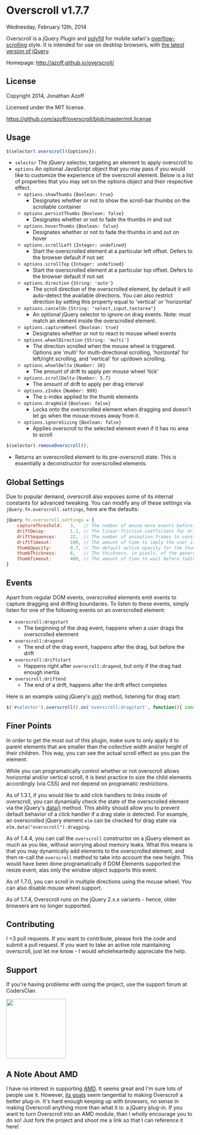 Overscroll v1.7.7
=================
Wednesday, February 12th, 2014

Overscroll is a jQuery Plugin and [polyfill](http://remysharp.com/2010/10/08/what-is-a-polyfill) for mobile safari's [overflow-scrolling](http://johanbrook.com/browsers/native-momentum-scrolling-ios-5/) style. It is intended for use on desktop browsers, with [the latest version of jQuery](http://code.jquery.com/jquery-latest.js).

Homepage: <http://azoff.github.io/overscroll/>


License
-------
Copyright 2014, Jonathan Azoff

Licensed under the MIT license.

<https://github.com/azoff/overscroll/blob/master/mit.license>

Usage
-----
```javascript
$(selector).overscroll({options});
```

+ `selector`
    The jQuery selector, targeting an element to apply overscroll to
+ `options`
    An optional JavaScript object that you may pass if you would like to customize the experience of the overscroll element. Below is a list of properties that you may set on the options object and their respective effect.
    * `options.showThumbs` `{Boolean: true}`
        - Designates whether or not to show the scroll-bar thumbs on the scrollable container
    * `options.persistThumbs` `{Boolean: false}`
        - Designates whether or not to fade the thumbs in and out
    * `options.hoverThumbs` `{Boolean: false}`
        - Designates whether or not to fade the thumbs in and out on hover
    * `options.scrollLeft` `{Integer: undefined}`
        - Start the overscrolled element at a particular left offset. Defers to the browser default if not set
    * `options.scrollTop` `{Integer: undefined}`
        - Start the overscrolled element at a particular top offset. Defers to the browser default if not set
    * `options.direction` `{String: 'auto'}`
        - The scroll direction of the overscrolled element, by default it will auto-detect the available directions. You can also restrict direction by setting this property equal to 'vertical' or 'horizontal'
    * `options.cancelOn` `{String: "select,input,textarea"}`
        - An optional jQuery selector to ignore on drag events. Note: must match an element inside the overscrolled element.
    * `options.captureWheel` `{Boolean: true}`
        - Designates whether or not to react to mouse wheel events
    * `options.wheelDirection` `{String: 'multi'}`
        - The direction scrolled when the mouse wheel is triggered. Options are 'multi' for multi-directional scrolling, 'horizontal' for left/right scrolling, and 'vertical' for up/down scrolling.
    * `options.wheelDelta` `{Number: 20}`
        - The amount of drift to apply per mouse wheel 'tick'
    * `options.scrollDelta` `{Number: 5.7}`
        - The amount of drift to apply per drag interval
    * `options.zIndex` `{Number: 999}`
        - The z-index applied to the thumb elements
    * `options.dragHold` `{Boolean: false}`
        - Locks onto the overscrolled element when dragging and doesn't let go when the mouse moves away from it.
    * `options.ignoreSizing` `{Boolean: false}`
        - Applies overscroll to the selected element even if it has no area to scroll

```javascript
$(selector).removeOverscroll();
```

+ Returns an overscrolled element to its pre-overscroll state. This is essentially a deconstructor for overscrolled elements.

Global Settings
------
Due to popular demand, overscroll also exposes some of its internal constants for advanced tweaking. You can modify any of these settings via `jQuery.fn.overscroll.settings`, here are the defaults:

```javascript
jQuery.fn.overscroll.settings = {
    captureThreshold:   3,   // The number of mouse move events before considering the gesture a "drag"
    driftDecay:         1.1, // The linear-friction coefficient for drift decay (must be > 1)
    driftSequences:     22,  // The number of animation frames to constrain a drift to
    driftTimeout:       100, // The amount of time to imply the user is no longer trying to drift (in ms)
    thumbOpacity:       0.7, // The default active opacity for the thumbs
    thumbThickness:     6,   // The thickness, in pixels, of the generated thumbs
    thumbTimeout:       400, // The amount of time to wait before fading out thumbs
}
```

Events
------
Apart from regular DOM events, overscrolled elements emit events to capture dragging and drifting boundaries. To listen to these events, simply listen for one of the following events on an overscrolled element:

+ `overscroll:dragstart`
    * The beginning of the drag event, happens when a user drags the overscrolled elemnent
+ `overscroll:dragend`
    * The end of the drag event, happens after the drag, but before the drift
+ `overscroll:driftstart`
    * Happens right after `overscroll:dragend`, but only if the drag had enough inertia
+ `overscroll:driftend`
    * The end of a drift, happens after the drift effect completes

Here is an example using jQuery's [on()](http://api.jquery.com/on/) method, listening for drag start:

```javascript
$('#selector').overscroll().on('overscroll:dragstart', function(){ console.log('Drag started!') });
```

Finer Points
------------
In order to get the most out of this plugin, make sure to only apply it to parent elements that are smaller than the collective width and/or height of their children. This way, you can see the actual scroll effect as you pan the element.

While you can programatically control whether or not overscroll allows horizontal and/or vertical scroll, it is best practice to size the child elements accordingly (via CSS) and not depend on programatic restrictions.

As of 1.3.1, if you would like to add click handlers to links inside of overscroll, you can dynamially check the state of the overscrolled element via the jQuery's [data()](http://api.jquery.com/bind/) method. This ability should allow you to prevent default behavior of a click handler if a drag state is detected. For example, an overscrolled jQuery element `elm` can be checked for drag state via `elm.data("overscroll").dragging`.

As of 1.4.4, you can call the `overscroll` constructor on a jQuery element as much as you like, without worrying about memory leaks. What this means is that you may dynamically add elements to the overscrolled element, and then re-call the `overscroll` method to take into account the new height. This would have been done programatically if DOM Elements supported the resize event, alas only the window object supports this event.

As of 1.7.0, you can scroll in multiple directions using the mouse wheel. You can also disable mouse wheel support.

As of 1.7.4, Overscroll runs on the jQuery 2.x.x variants - hence, older browsers are no longer supported.

Contributing
------------
I <3 pull requests. If you want to contribute, please fork the code and submit a pull request. If you want to take an active role maintaining overscroll, just let me know - I would wholeheartedly appreciate the help.

Support
-------

If you're having problems with using the project, use the support forum at CodersClan.

<a href="http://codersclan.net/forum/index.php?repo_id=18"><img src="http://www.codersclan.net/graphics/getSupport_blue_big.png" width="160"></a>

A Note About AMD
----------------
I have no interest in supporting [AMD](https://github.com/amdjs/amdjs-api/wiki/AMD). It seems great and I'm sure lots of people use it. However, [its goals](http://requirejs.org/docs/whyamd.html) seem tangential to making Overscroll a better plug-in. It's hard enough keeping up with browsers, no sense in making Overscroll anything more than what it is: a jQuery plug-in. If you want to turn Overscroll into an AMD module, than I wholly encourage you to do so! Just fork the project and shoot me a link so that I can reference it here!
